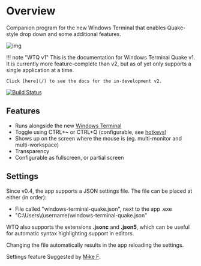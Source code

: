 # Overview

Companion program for the new Windows Terminal that enables Quake-style drop down and some additional features.

![img](/assets/img/main.gif)

!!! note "WTQ v1"
    This is the documentation for Windows Terminal Quake v1. It is currently more feature-complete than v2, but as of yet only supports a single application at a time.

    Click [here](/) to see the docs for the in-development v2.

[![Build Status](https://dev.azure.com/marco0738/windows-terminal-quake/_apis/build/status/flyingpie.windows-terminal-quake?branchName=master)](https://dev.azure.com/marco0738/windows-terminal-quake/_build/latest?definitionId=2&branchName=master)

## Features

- Runs alongside the new [Windows Terminal](https://github.com/microsoft/terminal)
- Toggle using CTRL+~ or CTRL+Q (configurable, see [hotkeys](settings/hotkeys.md))
- Shows up on the screen where the mouse is (eg. multi-monitor and multi-workspace)
- Transparency
- Configurable as fullscreen, or partial screen

## Settings
Since v0.4, the app supports a JSON settings file.
The file can be placed at either (in order):

- File called "windows-terminal-quake.json", next to the app .exe
- "C:\\Users\\(username)\\windows-terminal-quake.json"

WTQ also supports the extensions **.jsonc** and **.json5**, which can be useful for automatic syntax highlighting support in editors.

Changing the file automatically results in the app reloading the settings.

<span class="by">Settings feature Suggested by [Mike F](https://github.com/mikef-nl).</span>
